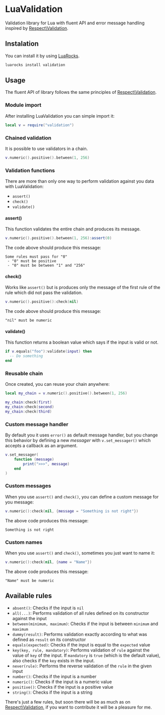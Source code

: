 # LuaValidation

Validation library for Lua with fluent API and error message handling inspired
by [Respect\Validation](https://github.com/Respect/Validation).

## Instalation

You can install it by using [LuaRocks](https://luarocks.org).

```bash
luarocks install validation
```

## Usage

The fluent API of library follows the same principles of [Respect\Validation][].

### Module import

After installing LuaValidation you can simple import it:

```lua
local v = require("validation")
```

### Chained validation

It is possible to use validators in a chain.

```lua
v.numeric().positive().between(1, 256)
```

### Validation functions

There are more than only one way to perform validation against you data with
LuaValidation:

- `assert()`
- `check()`
- `validate()`

#### assert()

This function validates the entire chain and produces its message.

```lua
v.numeric().positive().between(1, 256):assert(0)
```

The code above should produce this message:

```text
Some rules must pass for "0"
 - "0" must be positive
 - "0" must be between "1" and "256"
```

#### check()

Works like `assert()` but is produces only the message of the first rule of the
rule which did not pass the validation.

```lua
v.numeric().positive():check(nil)
```

The code above should produce this message:
```text
"nil" must be numeric
```

#### validate()

This function returns a boolean value which says if the input is valid or not.

```lua
if v.equals("foo"):validate(input) then
  -- Do something
end
```

### Reusable chain

Once created, you can reuse your chain anywhere:

```lua
local my_chain = v.numeric().positive().between(1, 256)

my_chain:check(first)
my_chain:check(second)
my_chain:check(third)
```

### Custom message handler

By default you it uses `error()` as default message handler, but you change this
behavior by defining a new _messager_ with `v.set_messager()` which accepts a
callback as an argument.

```lua
v.set_messager(
    function (message)
        print(">>>", message)
    end
)
```

### Custom messages

When you use `assert()` and `check()`, you can define a custom message for you
message:

```lua
v.numeric():check(nil, {message = "Something is not right"})
```

The above code produces this message:

```text
Something is not right
```

### Custom names

When you use `assert()` and `check()`, sometimes you just want to name it:

```lua
v.numeric():check(nil, {name = "Name"})
```

The above code produces this message:

```text
"Name" must be numeric
```

## Available rules

- `absent()`: Checks if the input is `nil`
- `all(...)`: Performs validation of all rules defined on its constructor against the input
- `between(minimum, maximum)`: Checks if the input is between `minimum` and `maximum`
- `dummy(result)`: Performs validation exactly according to what was defined as `result` on its constructor
- `equals(expected)`: Checks if the input is equal to the `expected` value
- `key(key, rule, mandatory)`: Performs validation of `rule` against the value of `key` of the input.
   If `mandatory` is `true` (which is the default value), also checks if the `key` exists in the input.
- `never(rule)`: Performs the reverse validation of the `rule` in the given input
- `number()`: Checks if the input is a number
- `numeric()`: Checks if the input is a numeric value
- `positive()`: Checks if the input is a positive value
- `string()`: Checks if the input is a string

There's just a few rules, but soon there will be as much as on [Respect\Validation][],
if you want to contribute it will be a pleasure for me.

[Respect\Validation]: https://github.com/Respect/Validation "Respect\Validation"
